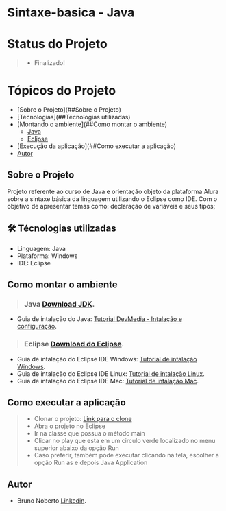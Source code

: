 # Sintaxe-basica - Java

# Status do Projeto
> - Finalizado! 
 
# Tópicos do Projeto
   * [Sobre o Projeto](##Sobre o Projeto)
   * [Técnologias](##Técnologias utilizadas)
   * [Montando o ambiente](##Como montar o ambiente)
      * [Java](###Java)
      * [Eclipse](###Eclipse)
   * [Execução da aplicação](##Como executar a aplicação)
   * [Autor](##Autor)


## Sobre o Projeto
Projeto referente ao curso de Java e orientação objeto da plataforma Alura sobre a sintaxe básica da linguagem utilizando o Eclipse como IDE.
Com o objetivo de apresentar temas como: declaração de variáveis e seus tipos;

## 🛠 Técnologias utilizadas
- Linguagem: Java
- Plataforma: Windows
- IDE: Eclipse

## Como montar o ambiente

> ### Java [Download JDK](https://www.oracle.com/java/technologies/javase-downloads.html).
- Guia de intalação do Java: [Tutorial DevMedia - Intalação e configuração](https://www.devmedia.com.br/instalacao-e-configuracao-do-pacote-java-jdk/23749).

> ### Eclipse [Download do Eclipse](https://www.eclipse.org/).
- Guia de intalação do Eclipse IDE Windows: [Tutorial de intalação Windows](https://blog.dankicode.com/como-instalar-eclipse/).
- Guia de intalação do Eclipse IDE Linux: [Tutorial de intalação Linux](https://www.edivaldobrito.com.br/eclipse-no-linux/).
- Guia de intalação do Eclipse IDE Mac: [Tutorial de intalação Mac]().

## Como executar a aplicação
> - Clonar o projeto: [Link para o clone]()
> - Abra o projeto no Eclipse
> - Ir na classe que possua o método main
> - Clicar no play que esta em um circulo verde localizado no menu superior abaixo da opção Run 
> - Caso preferir, também pode executar clicando na tela, escolher a opção Run as e depois Java Application


## Autor
- Bruno Noberto [Linkedin]().
